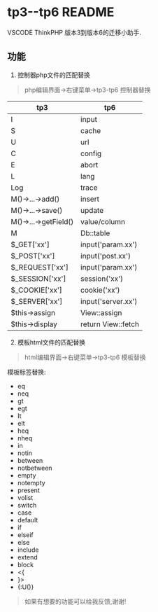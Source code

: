 # tp3--tp6 README

VSCODE ThinkPHP 版本3到版本6的迁移小助手.

## 功能

1. 控制器php文件的匹配替换

> php编辑界面->右键菜单->tp3-tp6 控制器替换

|tp3|tp6|
|-|-|
|I|input|
|S|cache|
|U|url|
|C|config|
|E|abort|
|L|lang|
|Log|trace|
|M()->...->add()|insert|
|M()->...->save()|update|
|M()->...->getField()|value/column|
|M|Db::table|
|$_GET['xx']|input('param.xx')|
|$_POST['xx']|input('post.xx')|
|$_REQUEST['xx']|input('param.xx')|
|$_SESSION['xx']|session('xx')|
|$_COOKIE['xx']|cookie('xx')|
|$_SERVER['xx']|input('server.xx')|
|$this->assign|View::assign|
|$this->display|return View::fetch|

2. 模板html文件的匹配替换

> html编辑界面->右键菜单->tp3-tp6 模板替换

模板标签替换:
- eq
- neq
- gt
- egt
- lt
- elt
- heq
- nheq
- in
- notin
- between
- notbetween
- empty
- notempty
- present
- volist
- switch
- case
- default
- if
- elseif
- else
- include
- extend
- block
- <{
- }>
- {:U()}

> 如果有想要的功能可以给我反馈,谢谢!
